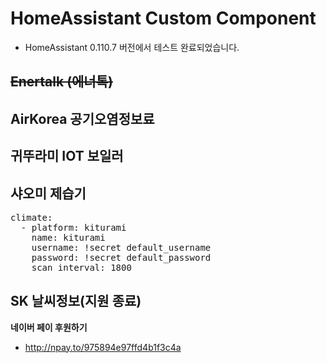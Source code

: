 # HomeAssistant Custom Component

* HomeAssistant 0.110.7 버전에서 테스트 완료되었습니다.

## ~~Enertalk (에너톡)~~


## AirKorea 공기오염정보료

## 귀뚜라미 IOT 보일러

## 샤오미 제습기
<pre>
climate:
  - platform: kiturami
    name: kiturami
    username: !secret default_username
    password: !secret default_password
    scan_interval: 1800
</pre>

## SK 날씨정보(지원 종료)


**네이버 페이 후원하기**
- http://npay.to/975894e97ffd4b1f3c4a
